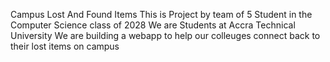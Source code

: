 Campus Lost And Found Items
This is Project by team of 5 Student in the Computer Science class of 2028
We are Students at Accra Technical University
We are building a webapp to help our colleuges connect back to their lost items on campus
